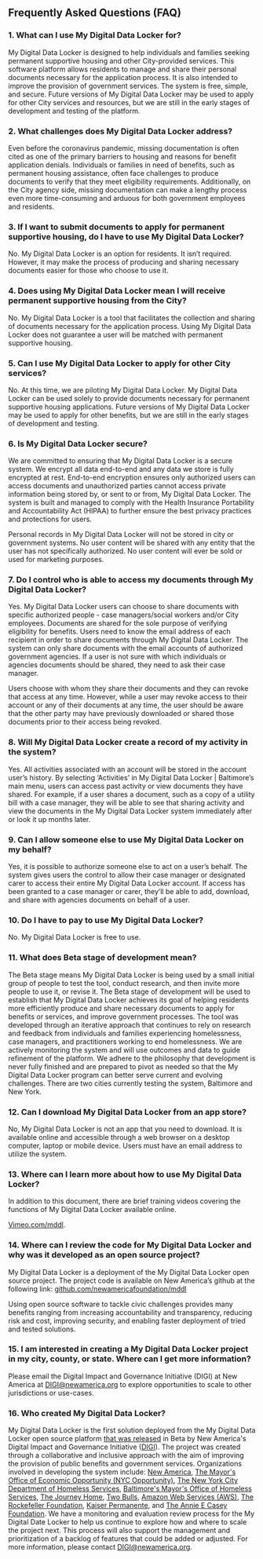 ## Frequently Asked Questions (FAQ)

### 1. What can I use My Digital Data Locker for?

My Digital Data Locker is designed to help individuals and families seeking permanent supportive housing and other City-provided services. This software platform allows residents to manage and share their personal documents necessary for the application process. It is also intended to improve the provision of government services. The system is free, simple, and secure.
Future versions of My Digital Data Locker may be used to apply for other City services and resources, but we are still in the early stages of development and testing of the platform.

### 2. What challenges does My Digital Data Locker address?

Even before the coronavirus pandemic, missing documentation is often cited as one of the primary barriers to housing and reasons for benefit application denials. Individuals or families in need of benefits, such as permanent housing assistance, often face challenges to produce documents to verify that they meet eligibility requirements. Additionally, on the City agency side, missing documentation can make a lengthy process even more time-consuming and arduous for both government employees and residents.

### 3. If I want to submit documents to apply for permanent supportive housing, do I have to use My Digital Data Locker?

No. My Digital Data Locker is an option for residents. It isn’t required. However, it may make the process of producing and sharing necessary documents easier for those who choose to use it.

### 4. Does using My Digital Data Locker mean I will receive permanent supportive housing from the City?

No. My Digital Data Locker is a tool that facilitates the collection and sharing of documents necessary for the application process. Using My Digital Data Locker does not guarantee a user will be matched with permanent supportive housing.

### 5. Can I use My Digital Data Locker to apply for other City services?

No. At this time, we are piloting My Digital Data Locker. My Digital Data Locker can be used solely to provide documents necessary for permanent supportive housing applications. Future versions of My Digital Data Locker may be used to apply for other benefits, but we are still in the early stages of development and testing.

### 6. Is My Digital Data Locker secure?

We are committed to ensuring that My Digital Data Locker is a secure system. We encrypt all data end-to-end and any data we store is fully encrypted at rest. End-to-end encryption ensures only authorized users can access documents and unauthorized parties cannot access private information being stored by, or sent to or from, My Digital Data Locker. The system is built and managed to comply with the Health Insurance Portability and Accountability Act (HIPAA) to further ensure the best privacy practices and protections for users.

Personal records in My Digital Data Locker will not be stored in city or government systems. No user content will be shared with any entity that the user has not specifically authorized. No user content will ever be sold or used for marketing purposes.

### 7. Do I control who is able to access my documents through My Digital Data Locker?

Yes. My Digital Data Locker users can choose to share documents with specific authorized people - case managers/social workers and/or City employees. Documents are shared for the sole purpose of verifying eligibility for benefits. Users need to know the email address of each recipient in order to share documents through My Digital Data Locker. The system can only share documents with the email accounts of authorized government agencies. If a user is not sure with which individuals or agencies documents should be shared, they need to ask their case manager.

Users choose with whom they share their documents and they can revoke that access at any time. However, while a user may revoke access to their account or any of their documents at any time, the user should be aware that the other party may have previously downloaded or shared those documents prior to their access being revoked.

### 8. Will My Digital Data Locker create a record of my activity in the system?

Yes. All activities associated with an account will be stored in the account user’s history. By selecting ‘Activities’ in My Digital Data Locker | Baltimore’s main menu, users can access past activity or view documents they have shared. For example, if a user shares a document, such as a copy of a utility bill with a case manager, they will be able to see that sharing activity and view the documents in the My Digital Data Locker system immediately after or look it up months later.

### 9. Can I allow someone else to use My Digital Data Locker on my behalf?

Yes, it is possible to authorize someone else to act on a user’s behalf. The system gives users the control to allow their case manager or designated carer to access their entire My Digital Data Locker account. If access has been granted to a case manager or carer, they’ll be able to add, download, and share with agencies documents on behalf of a user.

### 10. Do I have to pay to use My Digital Data Locker?

No. My Digital Data Locker is free to use.

### 11. What does Beta stage of development mean?

The Beta stage means My Digital Data Locker is being used by a small initial group of people to test the tool, conduct research, and then invite more people to use it, or revise it. The Beta stage of development will be used to establish that My Digital Data Locker achieves its goal of helping residents more efficiently produce and share necessary documents to apply for benefits or services, and improve government processes. The tool was developed through an iterative approach that continues to rely on research and feedback from individuals and families experiencing homelessness, case managers, and practitioners working to end homelessness. We are actively monitoring the system and will use outcomes and data to guide refinement of the platform. We adhere to the philosophy that development is never fully finished and are prepared to pivot as needed so that the My Digital Data Locker program can better serve current and evolving challenges. There are two cities currently testing the system, Baltimore and New York.

### 12. Can I download My Digital Data Locker from an app store?

No, My Digital Data Locker is not an app that you need to download. It is available online and accessible through a web browser on a desktop computer, laptop or mobile device. Users must have an email address to utilize the system.

### 13. Where can I learn more about how to use My Digital Data Locker?

In addition to this document, there are brief training videos covering the functions of My Digital Data Locker available online.

[Vimeo.com/mddl](https://vimeo.com/mddl).

### 14. Where can I review the code for My Digital Data Locker and why was it developed as an open source project?

My Digital Data Locker is a deployment of the My Digital Data Locker open source project. The project code is available on New America’s github at the following link:
[github.com/newamericafoundation/mddl](https://github.com/newamericafoundation/mddl)

Using open source software to tackle civic challenges provides many benefits ranging from increasing accountability and transparency, reducing risk and cost, improving security, and enabling faster deployment of tried and tested solutions.

### 15. I am interested in creating a My Digital Data Locker project in my city, county, or state. Where can I get more information?

Please email the Digital Impact and Governance Initiative (DIGI) at New America at <DIGI@newamerica.org> to explore opportunities to scale to other jurisdictions or use-cases.

### 16. Who created My Digital Data Locker?

My Digital Data Locker is the first solution deployed from the My Digital Data Locker open source platform [that was released](https://github.com/newamericafoundation/digi-datalocker) in Beta by New America's Digital Impact and Governance Initiative ([DIGI](https://www.newamerica.org/digital-impact-governance-initiative/)). The project was created through a collaborative and inclusive approach with the aim of improving the provision of public benefits and government services. Organizations involved in developing the system include: [New America](https://www.newamerica.org/), [The Mayor's Office of Economic Opportunity (NYC Opportunity)](https://www1.nyc.gov/site/opportunity/index.page), [The New York City Department of Homeless Services](https://www1.nyc.gov/site/dhs/index.page), [Baltimore's Mayor's Office of Homeless Services](https://homeless.baltimorecity.gov/), [The Journey Home](https://journeyhomebaltimore.org/), [Two Bulls](https://www.twobulls.com/), [Amazon Web Services (AWS)](https://aws.amazon.com/), [The Rockefeller Foundation](https://www.rockefellerfoundation.org/), [Kaiser Permanente](https://community.kp.org/grants-and-volunteering/funding-opportunities), and [The Annie E Casey Foundation](https://www.aecf.org/). We have a monitoring and evaluation review process for the My Digital Date Locker to help us continue to explore how and where to scale the project next. This process will also support the management and prioritization of a backlog of features that could be added or adjusted. For more information, please contact <DIGI@newamerica.org>.
<br>
<br>
<br>
<br>
